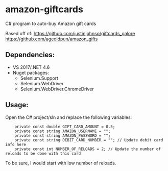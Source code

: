 # amazon-giftcards

C# program to auto-buy Amazon gift cards

Based off of: 
https://github.com/justinjohnso/giftcards_galore
https://github.com/ageoldpun/amazon_gifts 


## Dependencies:
* VS 2017/.NET 4.6
* Nuget packages:
  * Selenium.Support
  * Selenium.WebDriver
  * Selenium.WebDriver.ChromeDriver

## Usage:

Open the C# project/sln and replace the following variables:

        private const double GIFT_CARD_AMOUNT = 0.5;
        private const string AMAZON_USERNAME = "";
        private const string AMAZON_PASSWORD = ""; 
        private const string DEBIT_CARD_NUMBER = ""; // Update debit card info here
        private const int NUMBER_OF_RELOADS = 2; // Update the number of reloads to be done with this card


To be sure, I would start with low number of reloads.
